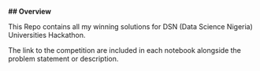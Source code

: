 **## Overview**

This Repo contains all my winning solutions for DSN (Data Science Nigeria) Universities Hackathon.

The link to the competition are included in each notebook alongside the problem statement or description.

